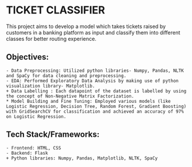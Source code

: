 # TICKET CLASSIFIER

This project aims to develop a model which takes tickets raised by customers in a banking platform as input and classify them into different classes for better routing experience.
## Objectives:

    - Data Preprocessing: Utilized python libraries- Numpy, Pandas, NLTK and SpaCy for data cleaning and preprocessing.
    - EDA: Performed Exploratory Data Analysis by making use of python visualization library- Matplotlib.
    + Data Labelling : Each datapoint of the dataset is labelled by using the concept of Non-Negative Matrix Factorization.
    * Model Building and Fine Tuning: Employed various models (like Logistic Regression, Decision Tree, Random Forest, Gradient Boosting) with GridSearchCV for classification and achieved an accuracy of 97% on Logistic Regression.

## Tech Stack/Frameworks:

    - Frontend: HTML, CSS
    - Backend: Flask
    + Python libraries: Numpy, Pandas, Matplotlib, NLTK, SpaCy
